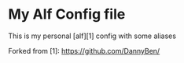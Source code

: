 My Alf Config file
==================================================

This is my personal [alf][1] config with some aliases

Forked from [1]: https://github.com/DannyBen/
